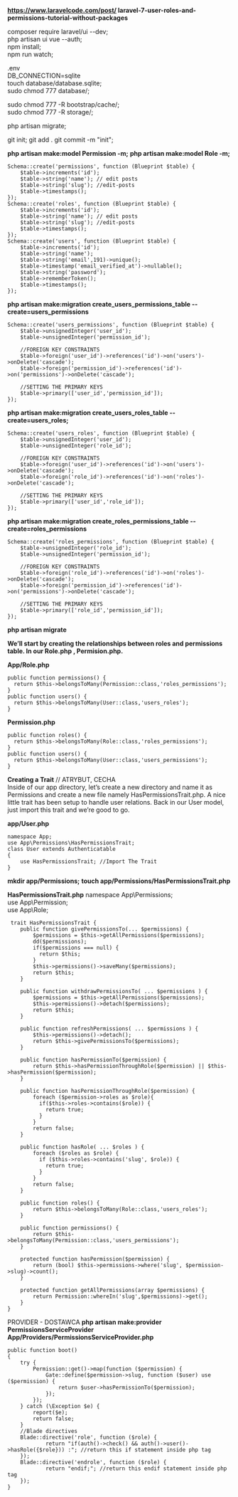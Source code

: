 **https://www.laravelcode.com/post/  laravel-7-user-roles-and-permissions-tutorial-without-packages**

composer require laravel/ui --dev;  
php artisan ui vue --auth;  
npm install;  
npm run watch;  

.env  
DB_CONNECTION=sqlite  
touch database/database.sqlite;  
sudo chmod 777 database/;  

sudo chmod 777 -R bootstrap/cache/;  
sudo chmod 777 -R storage/;  


php artisan migrate;  

git init; git add . git commit -m "init";  

**php artisan make:model Permission -m;**
**php artisan make:model Role -m;**


    Schema::create('permissions', function (Blueprint $table) {
        $table->increments('id');
        $table->string('name'); // edit posts
        $table->string('slug'); //edit-posts
        $table->timestamps();
    });
    Schema::create('roles', function (Blueprint $table) {
        $table->increments('id');
        $table->string('name'); // edit posts
        $table->string('slug'); //edit-posts
        $table->timestamps();
    });
    Schema::create('users', function (Blueprint $table) {
        $table->increments('id');
        $table->string('name');
        $table->string('email',191)->unique();
        $table->timestamp('email_verified_at')->nullable();
        $table->string('password');
        $table->rememberToken();
        $table->timestamps();
    });

**php artisan make:migration create_users_permissions_table --create=users_permissions**

    Schema::create('users_permissions', function (Blueprint $table) {
        $table->unsignedInteger('user_id');
        $table->unsignedInteger('permission_id');

        //FOREIGN KEY CONSTRAINTS
        $table->foreign('user_id')->references('id')->on('users')->onDelete('cascade');
        $table->foreign('permission_id')->references('id')->on('permissions')->onDelete('cascade');

        //SETTING THE PRIMARY KEYS
        $table->primary(['user_id','permission_id']);
    });

**php artisan make:migration create_users_roles_table --create=users_roles;**

    Schema::create('users_roles', function (Blueprint $table) {
        $table->unsignedInteger('user_id');
        $table->unsignedInteger('role_id');

        //FOREIGN KEY CONSTRAINTS
        $table->foreign('user_id')->references('id')->on('users')->onDelete('cascade');
        $table->foreign('role_id')->references('id')->on('roles')->onDelete('cascade');

        //SETTING THE PRIMARY KEYS
        $table->primary(['user_id','role_id']);
    });

**php artisan make:migration create_roles_permissions_table --create=roles_permissions**

    Schema::create('roles_permissions', function (Blueprint $table) {
        $table->unsignedInteger('role_id');
        $table->unsignedInteger('permission_id');

        //FOREIGN KEY CONSTRAINTS
        $table->foreign('role_id')->references('id')->on('roles')->onDelete('cascade');
        $table->foreign('permission_id')->references('id')->on('permissions')->onDelete('cascade');

        //SETTING THE PRIMARY KEYS
        $table->primary(['role_id','permission_id']);
    });


**php artisan migrate**


**We’ll start by creating the relationships between roles and permissions table. In our Role.php , Permision.php.**

**App/Role.php**

    public function permissions() {
      return $this->belongsToMany(Permission::class,'roles_permissions');
    }
    public function users() {
      return $this->belongsToMany(User::class,'users_roles');
    }

**Permission.php**

    public function roles() {
      return $this->belongsToMany(Role::class,'roles_permissions');
    }
    public function users() {
      return $this->belongsToMany(User::class,'users_permissions');
    }

**Creating a Trait** // ATRYBUT, CECHA  
Inside of our app directory, let’s create a new directory and name it as Permissions and create a new file namely HasPermissionsTrait.php. A nice little trait has been setup to handle user relations. Back in our User model, just import this trait and we’re good to go.

**app/User.php**

    namespace App;
    use App\Permissions\HasPermissionsTrait;
    class User extends Authenticatable
    {
        use HasPermissionsTrait; //Import The Trait
    }


<!-- **mkdir app/Traits;** -->
**mkdir app/Permissions;**
**touch app/Permissions/HasPermissionsTrait.php**

**HasPermissionsTrait.php**
    namespace App\Permissions;  
    use App\Permission;  
    use App\Role;  
   
     trait HasPermissionsTrait {
        public function givePermissionsTo(... $permissions) {
            $permissions = $this->getAllPermissions($permissions);
            dd($permissions);
            if($permissions === null) {
              return $this;
            }
            $this->permissions()->saveMany($permissions);
            return $this;
        }

        public function withdrawPermissionsTo( ... $permissions ) {
            $permissions = $this->getAllPermissions($permissions);
            $this->permissions()->detach($permissions);
            return $this;
        }

        public function refreshPermissions( ... $permissions ) {
            $this->permissions()->detach();
            return $this->givePermissionsTo($permissions);
        }
        
        public function hasPermissionTo($permission) {
            return $this->hasPermissionThroughRole($permission) || $this->hasPermission($permission);
        }

        public function hasPermissionThroughRole($permission) {
            foreach ($permission->roles as $role){
              if($this->roles->contains($role)) {
                return true;
              }
            }
            return false;
        }

        public function hasRole( ... $roles ) {
            foreach ($roles as $role) {
              if ($this->roles->contains('slug', $role)) {
                return true;
              }
            }
            return false;
        }

        public function roles() {
            return $this->belongsToMany(Role::class,'users_roles');
        }

        public function permissions() {
            return $this->belongsToMany(Permission::class,'users_permissions');
        }

        protected function hasPermission($permission) {
            return (bool) $this->permissions->where('slug', $permission->slug)->count();
        }

        protected function getAllPermissions(array $permissions) {
            return Permission::whereIn('slug',$permissions)->get();
        }
    }


PROVIDER - DOSTAWCA
**php artisan make:provider PermissionsServiceProvider**
**App/Providers/PermissionsServiceProvider.php**

    public function boot()
    {
        try {
            Permission::get()->map(function ($permission) {
                Gate::define($permission->slug, function ($user) use ($permission) {
                    return $user->hasPermissionTo($permission);
                });
            });
        } catch (\Exception $e) {
            report($e);
            return false;
        }
        //Blade directives
        Blade::directive('role', function ($role) {
                return "if(auth()->check() && auth()->user()->hasRole({$role})) :"; //return this if statement inside php tag
        });
        Blade::directive('endrole', function ($role) {
                return "endif;"; //return this endif statement inside php tag
        });
    }
